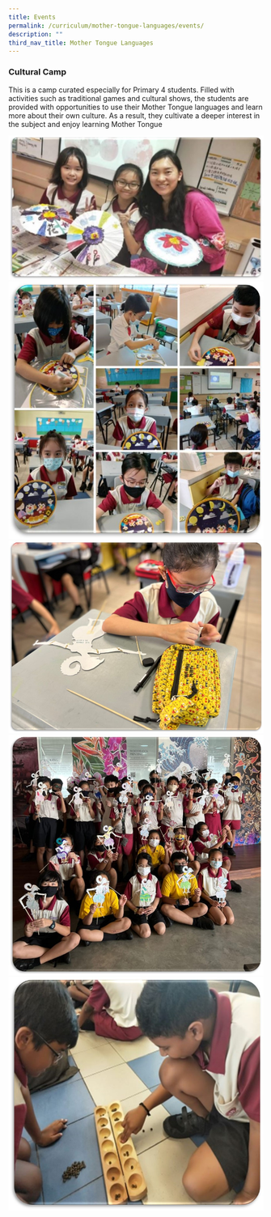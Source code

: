 ```yaml
---
title: Events
permalink: /curriculum/mother-tongue-languages/events/
description: ""
third_nav_title: Mother Tongue Languages
---
```


### Cultural Camp

This is a camp curated especially for Primary 4 students. Filled with activities such as traditional games and cultural shows, the students are provided with opportunities to use their Mother Tongue languages and learn more about their own culture. As a result, they cultivate a deeper interest in the subject and enjoy learning Mother Tongue

![](/images/MT9.jpeg)
![](/images/MT10.jpeg)
![](/images/MT11.jpeg)
![](/images/MT12.jpeg)
![](/images/MT13.jpeg)